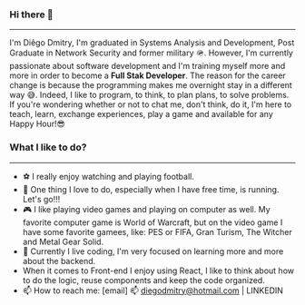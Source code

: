 ### Hi there 👋
---
I'm Diêgo Dmitry, I'm graduated in Systems Analysis and Development, Post Graduate in Network Security and former military 🪖. However, I'm currently passionate about software development and I'm training myself more and more in order to become a **Full Stak Developer**. The reason for the career change is because the programming makes me overnight stay in a different way 😅. Indeed, I like to program, to think, to plan plans, to solve problems.
If you're wondering whether or not to chat me, don't think, do it, I'm here to teach, learn, exchange experiences, play a game and available for any Happy Hour!😎

### What I like to do?
---
* ⚽ I really enjoy watching and playing football.
* 🏃 One thing I love to do, especially when I have free time, is running. Let's go!!!
* 🎮 I like playing video games and playing on computer as well. My favorite computer game is World of Warcraft, but on the video game I have some favorite gamees, like: PES or FIFA, Gran Turism, The Witcher and Metal Gear Solid. 
* 🌱 Currently I live coding, I'm very focused on learning more and more about the backend.
* When it comes to Front-end I enjoy using React, I like to think about how to do the logic, reuse components and keep the code organized.
* 📫 How to reach me: [email] 📫 diegodmitry@hotmail.com | LINKEDIN


<br />

<!--
**diegodmitry/diegodmitry** is a ✨ _special_ ✨ repository because its `README.md` (this file) appears on your GitHub profile.

Here are some ideas to get you started:

- 🔭 I’m currently working on ...
-  I’m currently learning ...
- 👯 I’m looking to collaborate on ...
- 🤔 I’m looking for help with ...
- 💬 Ask me about ...
- 
- 😄 Pronouns: ...
- ⚡ Fun fact: ...
-->
